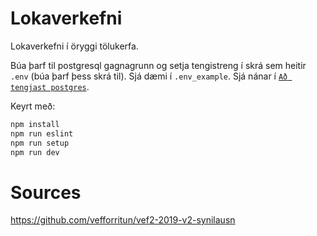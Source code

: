 Lokaverkefni 
======
Lokaverkefni í öryggi tölukerfa.

Búa þarf til postgresql gagnagrunn og setja tengistreng í skrá sem heitir `.env` (búa þarf þess skrá til). Sjá dæmi í `.env_example`. Sjá nánar í [`Að tengjast postgres`](https://github.com/vefforritun/vef2-2019/blob/master/itarefni/postgres.md).

Keyrt með:

```bash
npm install
npm run eslint
npm run setup
npm run dev
```
Sources
=====
https://github.com/vefforritun/vef2-2019-v2-synilausn